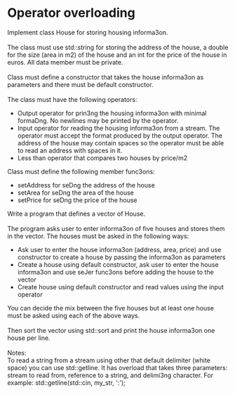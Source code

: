 # Operator overloading
Implement class House for storing housing informa3on.<br><br>
The class must use std::string for storing the address of the house, a double for the size (area in m2)
of the house and an int for the price of the house in euros. All data member must be private.<br><br>
Class must define a constructor that takes the house informa3on as parameters and there must be
default constructor.<br><br>
The class must have the following operators:
- Output operator for prin3ng the housing informa3on with minimal formaDng. No newlines
may be printed by the operator.
- Input operator for reading the housing informa3on from a stream. The operator must accept
the format produced by the output operator. The address of the house may contain spaces
so the operator must be able to read an address with spaces in it.
- Less than operator that compares two houses by price/m2

Class must define the following member func3ons:
- setAddress for seDng the address of the house
- setArea for seDng the area of the house
- setPrice for seDng the price of the house

Write a program that defines a vector of House.<br><br>
The program asks user to enter informa3on of five houses and stores them in the vector. The houses
must be asked in the following ways:
- Ask user to enter the house informa3on (address, area, price) and use constructor to create
a house by passing the informa3on as parameters
- Create a house using default constructor, ask user to enter the house informa3on and use
seJer func3ons before adding the house to the vector
- Create house using default constructor and read values using the input operator

You can decide the mix between the five houses but at least one house must be asked using each of
the above ways.<br><br>
Then sort the vector using std::sort and print the house informa3on one house per line.<br><br>
Notes:<br>
To read a string from a stream using other that default delimiter (white space) you can use
std::getline. It has overload that takes three parameters: stream to read from, reference to a string,
and delimi3ng character. For example:
std::getline(std::cin, my_str, ':');